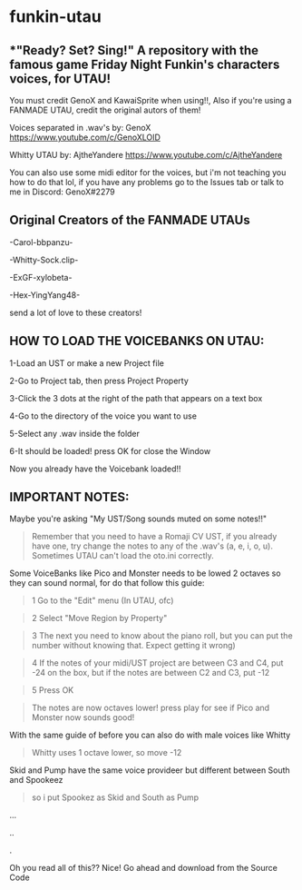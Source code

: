 # funkin-utau
*"Ready? Set? Sing!"
A repository with the famous game Friday Night Funkin's characters voices, for UTAU!
-------------------
You must credit GenoX and KawaiSprite when using!!, Also if you're using a FANMADE UTAU, credit the original autors of them!

Voices separated in .wav's by: GenoX https://www.youtube.com/c/GenoXLOID

Whitty UTAU by: AjtheYandere https://www.youtube.com/c/AjtheYandere

You can also use some midi editor for the voices, but i'm not teaching you how to do that lol, if you have any problems go to the Issues tab or talk to me in Discord: GenoX#2279

Original Creators of the FANMADE UTAUs
-------------------
-Carol-bbpanzu-

-Whitty-Sock.clip-

-ExGF-xylobeta-

-Hex-YingYang48-

send a lot of love to these creators!

HOW TO LOAD THE VOICEBANKS ON UTAU:
-------------------------------
1-Load an UST or make a new Project file

2-Go to Project tab, then press Project Property

3-Click the 3 dots at the right of the path that appears on a text box

4-Go to the directory of the voice you want to use

5-Select any .wav inside the folder

6-It should be loaded! press OK for close the Window

Now you already have the Voicebank loaded!!

IMPORTANT NOTES:
---------------------
Maybe you're asking "My UST/Song sounds muted on some notes!!"

>Remember that you need to have a Romaji CV UST, if you already have one, try change the notes to any of the .wav's (a, e, i, o, u). Sometimes UTAU can't load the oto.ini correctly.

Some VoiceBanks like Pico and Monster needs to be lowed 2 octaves so they can sound normal, for do that follow this guide:

>1 Go to the "Edit" menu (In UTAU, ofc)

>2 Select "Move Region by Property"

>3 The next you need to know about the piano roll, but you can put the number without knowing that. Expect getting it wrong) 

>4 If the notes of your midi/UST project are between C3 and C4, put -24 on the box, but if the notes are between C2 and C3, put -12

>5 Press OK

>The notes are now octaves lower! press play for see if Pico and Monster now sounds good!

With the same guide of before you can also do with male voices like Whitty
>Whitty uses 1 octave lower, so move -12

Skid and Pump have the same voice provideer but different between South and Spookeez
>so i put Spookez as Skid and South as Pump

...

..

.

Oh you read all of this?? Nice! Go ahead and download from the Source Code
